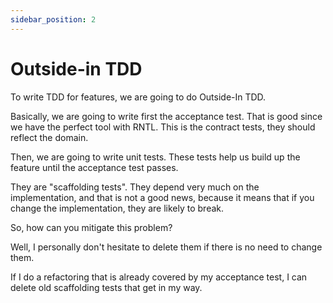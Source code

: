 ```yaml
---
sidebar_position: 2
---
```


# Outside-in TDD

To write TDD for features, we are going to do Outside-In TDD.

Basically, we are going to write first the acceptance test. That is good since we have the perfect tool with RNTL. This is the contract tests, they should reflect the domain.

Then, we are going to write unit tests. These tests help us build up the feature until the acceptance test passes.

They are "scaffolding tests". They depend very much on the implementation, and that is not a good news, because it means that if you change the implementation, they are likely to break.

So, how can you mitigate this problem?

Well, I personally don't hesitate to delete them if there is no need to change them.

If I do a refactoring that is already covered by my acceptance test, I can delete old scaffolding tests that get in my way.
